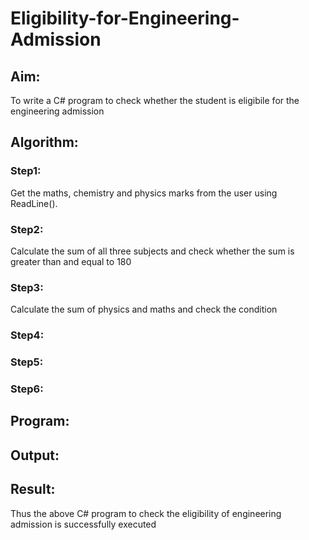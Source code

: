 # Eligibility-for-Engineering-Admission
## Aim:
To write a C# program to check whether the student is eligibile for the engineering admission

## Algorithm:
### Step1: 
Get the maths, chemistry and physics marks from the user using ReadLine().
### Step2: 
Calculate the sum of all three subjects and check whether the sum is greater than and equal to 180

### Step3:
Calculate the sum of physics and maths and check the condition

### Step4:

### Step5:

### Step6:

## Program:

## Output:


## Result:
Thus the above C# program to check the eligibility of engineering admission is successfully executed


